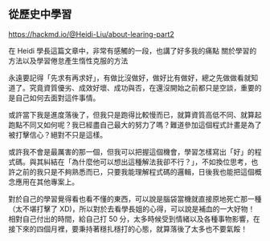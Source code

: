 ## 從歷史中學習

https://hackmd.io/@Heidi-Liu/about-learing-part2

在 Heidi 學長這篇文章中，非常有感觸的一段，也講了好多我的痛點
關於學習的方法以及學習倦怠產生惰性克服的方法

永遠要記得「先求有再求好」，有做比沒做好，做好比有做好，總之先做做看就知道了。究竟資質優劣、成效好壞、成功與否，在還沒開始之前都只是空談，重要的是自己如何去面對這件事情。

或許當下我是進度落後了，但我只是跑得比較慢而已，就算資質高低不同、就算起跑點不同又如何呢？我已經盡自己最大的努力了嗎？難道參加這個程式計畫是為了被打擊信心？絕對不只是這樣。

或許我不會是最厲害的那一個，但我可以把握這個機會，學習怎樣寫出「好」的程式碼。與其糾結在「為什麼他可以想出這種解法我卻不行？」，不如換位思考，也許之前的我只是不夠熟悉而已，只要我能理解程式碼的邏輯，日後我也能把這個概念應用在其他專案上。

對於自己的學習覺得看也看不懂的東西，可以說是腦袋當機就直接原地死亡那一種（太不堪打擊了 XD)，所以對於去看學長姐的心得，可以說是補血的一大好物！
相對自己付出的時間，給自己打 50 分，太多時候受到情緒以及各種事物影響，在接下來的四個月裡，要秉持著穩扎穩打的心態，就算落後了太多也不要氣餒！
